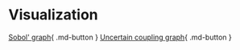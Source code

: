 <!---
Copyright 2021 IRT Saint Exupéry, https://www.irt-saintexupery.com

This work is licensed under the Creative Commons Attribution-ShareAlike 4.0
International License. To view a copy of this license, visit
http://creativecommons.org/licenses/by-sa/4.0/ or send a letter to Creative
Commons, PO Box 1866, Mountain View, CA 94042, USA.
--->

# Visualization

[Sobol' graph](sobol_graph.md){ .md-button }
[Uncertain coupling graph](uncertain_coupling_graph.md){ .md-button }
